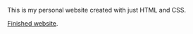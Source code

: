 This is my personal website created with just HTML and CSS.

<a href="https://divamkumar.github.io/css-personal-site/">Finished website</a>.
